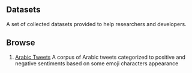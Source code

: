## Datasets

A set of collected datasets provided to help researchers and developers.

## Browse

1. [Arabic Tweets](https://github.com/bakrianoo/Datasets/tree/master/Arabic%20Tweets) A corpus of Arabic tweets categorized to positive and negative sentiments based on some emoji characters appearance